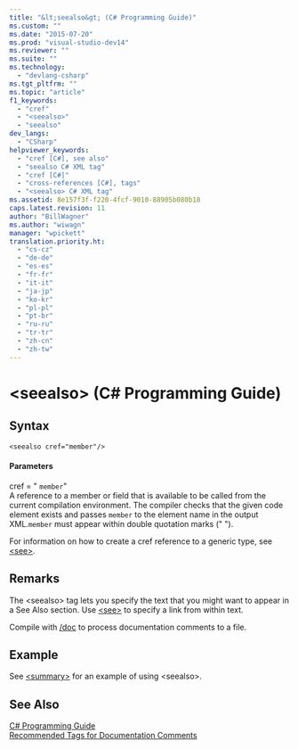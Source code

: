 ```yaml
---
title: "&lt;seealso&gt; (C# Programming Guide)"
ms.custom: ""
ms.date: "2015-07-20"
ms.prod: "visual-studio-dev14"
ms.reviewer: ""
ms.suite: ""
ms.technology: 
  - "devlang-csharp"
ms.tgt_pltfrm: ""
ms.topic: "article"
f1_keywords: 
  - "cref"
  - "<seealso>"
  - "seealso"
dev_langs: 
  - "CSharp"
helpviewer_keywords: 
  - "cref [C#], see also"
  - "seealso C# XML tag"
  - "cref [C#]"
  - "cross-references [C#], tags"
  - "<seealso> C# XML tag"
ms.assetid: 8e157f3f-f220-4fcf-9010-88905b080b18
caps.latest.revision: 11
author: "BillWagner"
ms.author: "wiwagn"
manager: "wpickett"
translation.priority.ht: 
  - "cs-cz"
  - "de-de"
  - "es-es"
  - "fr-fr"
  - "it-it"
  - "ja-jp"
  - "ko-kr"
  - "pl-pl"
  - "pt-br"
  - "ru-ru"
  - "tr-tr"
  - "zh-cn"
  - "zh-tw"
---
```

# &lt;seealso&gt; (C# Programming Guide)
## Syntax  
  
```  
<seealso cref="member"/>  
```  
  
#### Parameters  
 cref = " `member`"  
 A reference to a member or field that is available to be called from the current compilation environment. The compiler checks that the given code element exists and passes `member` to the element name in the output XML.`member` must appear within double quotation marks (" ").  
  
 For information on how to create a cref reference to a generic type, see [\<see>](../../../csharp\programming-guide\xmldoc/see.md).  
  
## Remarks  
 The \<seealso> tag lets you specify the text that you might want to appear in a See Also section. Use [\<see>](../../../csharp\programming-guide\xmldoc/see.md) to specify a link from within text.  
  
 Compile with [/doc](../../../csharp\language-reference\compiler-options/doc-compiler-option.md) to process documentation comments to a file.  
  
## Example  
 See [\<summary>](../../../csharp\programming-guide\xmldoc/summary.md) for an example of using \<seealso>.  
  
## See Also  
 [C# Programming Guide](../../../csharp\programming-guide/index.md)   
 [Recommended Tags for Documentation Comments](../../../csharp\programming-guide\xmldoc/recommended-tags-for-documentation-comments.md)